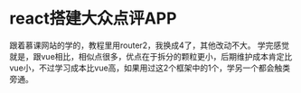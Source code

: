 # react搭建大众点评APP

跟着慕课网站的学的，教程里用router2，我换成4了，其他改动不大。
学完感觉就是，跟vue相比，相似点很多，优点在于拆分的颗粒更小，后期维护成本肯定比vue小，不过学习成本比vue高，如果用过这2个框架中的1个，学另一个都会触类旁通。